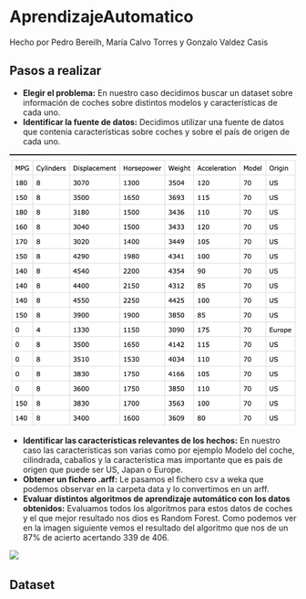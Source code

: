 # AprendizajeAutomatico

Hecho por Pedro Bereilh, María Calvo Torres y Gonzalo Valdez Casis

## Pasos a realizar 
- **Elegir el problema:** En nuestro caso decidimos buscar un dataset sobre información de coches sobre distintos modelos y características de cada uno. 
- **Identificar la fuente de datos:** Decidimos utilizar una fuente de datos que contenia características sobre coches y sobre el país de origen de cada uno.

![](/images/Data.png)
- **Identificar las características relevantes de los hechos:** En nuestro caso las características son varias como por ejemplo Modelo del coche, cilindrada, caballos y la característica mas importante que es pais de origen que puede ser US, Japan o Europe.
- **Obtener un fichero .arff:** Le pasamos el fichero csv a weka que podemos observar en la carpeta data y lo convertimos en un arff. 
- **Evaluar distintos algoritmos de aprendizaje automático con los datos obtenidos:** Evaluamos todos los algoritmos para estos datos de coches y el que mejor resultado nos dios es Random Forest. Como podemos ver en la imagen siguiente vemos el resultado del algoritmo que nos de un 87% de acierto acertando 339 de 406.

![](/images/)


## Dataset 

